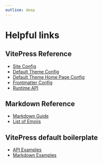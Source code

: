 ```yaml
---
outline: deep
---
```


# Helpful links

## VitePress Reference
* <a href="https://vitepress.dev/reference/site-config">Site Config</a>
* <a href="https://vitepress.dev/reference/default-theme-config">Default Theme Config</a>
* <a href="https://vitepress.dev/reference/default-theme-home-page">Default Theme Home Page Config</a>
* <a href="https://vitepress.dev/reference/frontmatter-config">Frontmatter Config</a>
* <a href="https://vitepress.dev/reference/runtime-api">Runtime API</a>

## Markdown Reference
* <a href="https://vitepress.dev/guide/markdown">Markdown Guide</a>
* <a href="https://github.com/markdown-it/markdown-it-emoji/blob/master/lib/data/full.mjs">List of Emojis</a>

## VitePress default boilerplate
* <a href="api-examples">API Examples</a>
* <a href="markdown-examples">Markdown Examples</a>
